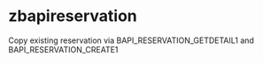 # zbapireservation
Copy existing reservation via BAPI_RESERVATION_GETDETAIL1 and BAPI_RESERVATION_CREATE1
